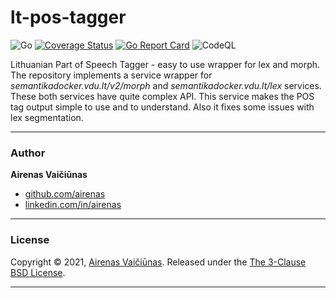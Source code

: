 # lt-pos-tagger

![Go](https://github.com/airenas/lt-pos-tagger/workflows/Go/badge.svg) [![Coverage Status](https://coveralls.io/repos/github/airenas/lt-pos-tagger/badge.svg?branch=main)](https://coveralls.io/github/airenas/lt-pos-tagger?branch=main) [![Go Report Card](https://goreportcard.com/badge/github.com/airenas/lt-pos-tagger)](https://goreportcard.com/report/github.com/airenas/lt-pos-tagger) ![CodeQL](https://github.com/airenas/lt-pos-tagger/workflows/CodeQL/badge.svg)


Lithuanian Part of Speech Tagger - easy to use wrapper for lex and morph. The repository implements a service wrapper for *semantikadocker.vdu.lt/v2/morph* and *semantikadocker.vdu.lt/lex* services. These both services have quite complex API. This service makes the POS tag output simple to use and to understand. Also it fixes some issues with lex segmentation.

---
### Author

**Airenas Vaičiūnas**
 
* [github.com/airenas](https://github.com/airenas/)
* [linkedin.com/in/airenas](https://www.linkedin.com/in/airenas/)


---
### License

Copyright © 2021, [Airenas Vaičiūnas](https://github.com/airenas).
Released under the [The 3-Clause BSD License](LICENSE).

---

